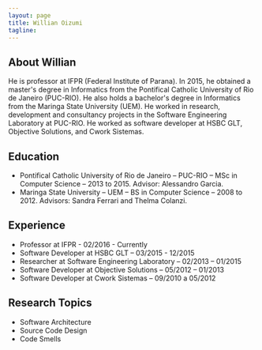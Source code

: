 ```yaml
---
layout: page
title: Willian Oizumi
tagline:
---
```


## About Willian

He is professor at IFPR (Federal Institute of Parana). In 2015, he obtained a master's degree in Informatics from the Pontifical Catholic University of Rio de Janeiro (PUC-RIO). He also holds a bachelor's degree in Informatics from the Maringa State University (UEM). He worked in research, development and consultancy projects in the Software Engineering Laboratory at PUC-RIO. He worked as software developer at HSBC GLT, Objective Solutions, and Cwork Sistemas.

## Education

<ul class="education">
  <li>Pontifical Catholic University of Rio de Janeiro – PUC-RIO – MSc in Computer Science – 2013 to 2015. Advisor: Alessandro Garcia.</li>
  <li>Maringa State University – UEM – BS in Computer Science – 2008 to 2012. Advisors: Sandra Ferrari and Thelma Colanzi.</li>
</ul>

## Experience

<ul class="experience">
  <li>Professor at IFPR - 02/2016 - Currently</li>
  <li>Software Developer at HSBC GLT – 03/2015 - 12/2015</li>
  <li>Researcher at Software Engineering Laboratory – 02/2013 – 01/2015</li>
  <li>Software Developer at Objective Solutions – 05/2012 – 01/2013</li>
  <li>Software Developer at Cwork Sistemas – 09/2010 a 05/2012</li>
</ul>

## Research Topics

<ul class="research">
  <li>Software Architecture</li>
  <li>Source Code Design</li>
  <li>Code Smells</li>
</ul>

